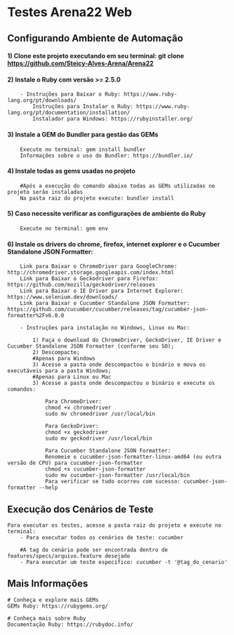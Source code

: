 # Testes Arena22 Web


## Configurando Ambiente de Automação


#### 1) Clone este projeto executando em seu terminal: git clone https://github.com/Steicy-Alves-Arena/Arena22

#### 2) Instale o Ruby com versão >= 2.5.0
```shell script
    - Instruções para Baixar o Ruby: https://www.ruby-lang.org/pt/downloads/
        Instruções para Instalar o Ruby: https://www.ruby-lang.org/pt/documentation/installation/
        Instalador para Windows: https://rubyinstaller.org/
```

#### 3) Instale a GEM do Bundler para gestão das GEMs
```shell script
    Execute no terminal: gem install bundler
    Informações sobre o uso do Bundler: https://bundler.io/
```

#### 4) Instale todas as gems usadas no projeto
```shell script
    #Após a execução do comando abaixo todas as GEMs utilizadas no projeto serão instaladas 
    Na pasta raiz do projeto execute: bundler install
```

#### 5) Caso necessite verificar as configurações de ambiente do Ruby
```shell script
    Execute no terminal: gem env
```

#### 6) Instale os drivers do chrome, firefox, internet explorer e o Cucumber Standalone JSON Formatter:
```shell script
    Link para Baixar o ChromeDriver para GoogleChrome: http://chromedriver.storage.googleapis.com/index.html
    Link para Baixar o Geckodriver para Firefox: https://github.com/mozilla/geckodriver/releases
    Link para Baixar o IE Driver para Internet Explorer: https://www.selenium.dev/downloads/
    Link para Baixar o Cucumber Standalone JSON Formatter: https://github.com/cucumber/cucumber/releases/tag/cucumber-json-formatter%2Fv6.0.0

    - Instruções para instalação no Windows, Linux ou Mac: ​​
    ​
        1) Faça o download do ChromeDriver, GeckoDriver, IE Driver e Cucumber Standalone JSON Formatter (conforme seu SO);
        2) Descompacte;
        #Apenas para Windows
        3) Acesse a pasta onde descompactou o binário e mova os executáveis para a pasta Windows;
        #Apenas para Linux ou Mac
        3) Acesse a pasta onde descompactou o binário e execute os comandos:

            Para ChromeDriver:
            chmod +x chromedriver​
            sudo mv chromedriver /usr/local/bin

            Para GeckoDriver:
            chmod +x geckodriver
            sudo mv geckodriver /usr/local/bin

            Para Cucumber Standalone JSON Formatter:
            Renomeie o cucumber-json-formatter-linux-amd64 (ou outra versão de CPU) para cucumber-json-formatter
            chmod +x cucumber-json-formatter
            sudo mv cucumber-json-formatter /usr/local/bin
            Para verificar se tudo ocorreu com sucesso: cucumber-json-formatter --help
```

## Execução dos Cenários de Teste

```shell script
Para executar os testes, acesse a pasta raiz do projeto e execute no terminal:
    - Para executar todos os cenários de teste: cucumber

    #A tag do cenário pode ser encontrada dentro de features/specs/arquivo.feature desejado
    - Para executar um teste específico: cucumber -t '@tag_do_cenario'
```


## Mais Informações

```shell script
# Conheça e explore mais GEMs
GEMs Ruby: https://rubygems.org/

# Conheça mais sobre Ruby
Documentação Ruby: https://rubydoc.info/
```
